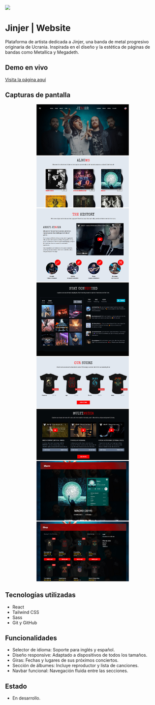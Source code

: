 ![](https://github.com/EmmaLCruz/nephews/blob/main/public/jinjer-banner.jpg)

# Jinjer | Website

Plataforma de artista dedicada a Jinjer, una banda de metal progresivo originaria de Ucrania. Inspirada en el diseño y la estética de páginas de bandas como Metallica y Megadeth.

## Demo en vivo

[Visita la página aquí](https://jinjer.vercel.app/)

## Capturas de pantalla
<p align="center">
  <img src="https://github.com/EmmaLCruz/jinjer/blob/main/src/assets/images/hero-banner.jpg" alt="Vista principal" width="300px">
  <img src="https://github.com/EmmaLCruz/jinjer/blob/main/src/assets/images/albums-banner.jpg" alt="Albums" width="300px">
  <img src="https://github.com/EmmaLCruz/jinjer/blob/main/src/assets/images/about-banner.jpg" alt="About" width="300px">
  <img src="https://github.com/EmmaLCruz/jinjer/blob/main/src/assets/images/follow-banner.jpg" alt="Follow" width="300px">
  <img src="https://github.com/EmmaLCruz/jinjer/blob/main/src/assets/images/store-banner.jpg" alt="Store" width="300px">
  <img src="https://github.com/EmmaLCruz/jinjer/blob/main/src/assets/images/multimedia-banner.jpg" alt="Multimedia" width="300px">
  <img src="https://github.com/EmmaLCruz/jinjer/blob/main/src/assets/images/music-banner%20.jpg" alt="Music" width="300px">
  <img src="https://github.com/EmmaLCruz/jinjer/blob/main/src/assets/images/shop-banner.jpg" alt="Shop" width="300px">
</p>

## Tecnologías utilizadas

- React
- Tailwind CSS
- Sass
- Git y GitHub

## Funcionalidades

- Selector de idioma: Soporte para inglés y español.
- Diseño responsive: Adaptado a dispositivos de todos los tamaños.
- Giras: Fechas y lugares de sus próximos conciertos.
- Sección de álbumes: Incluye reproductor y lista de canciones.
- Navbar funcional: Navegación fluida entre las secciones.

## Estado

- En desarrollo.
